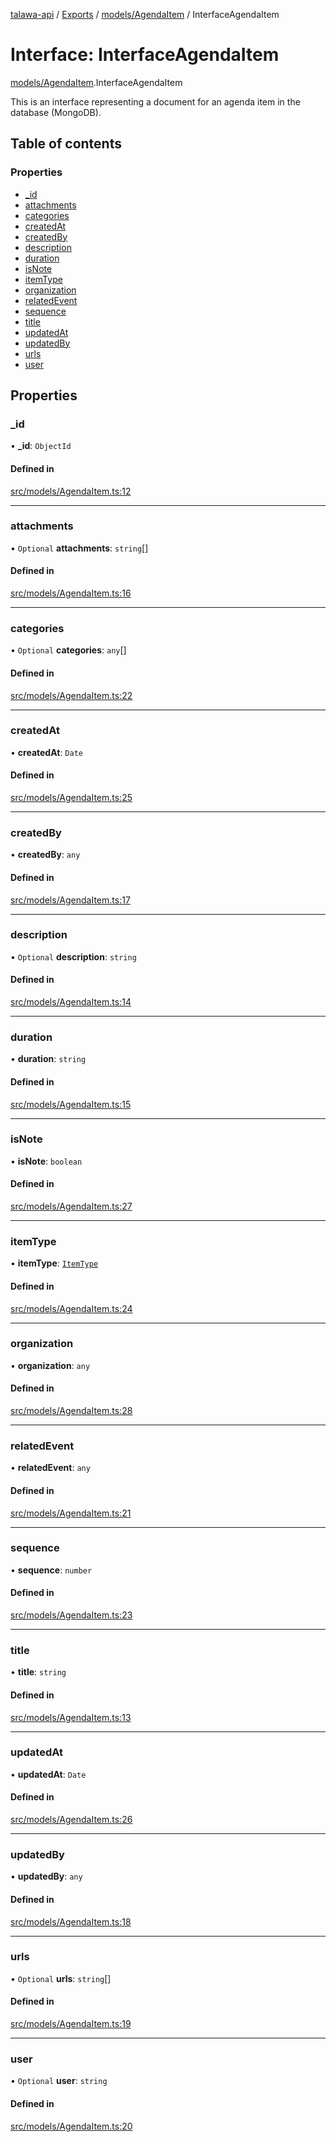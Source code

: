 [talawa-api](../README.md) / [Exports](../modules.md) / [models/AgendaItem](../modules/models_AgendaItem.md) / InterfaceAgendaItem

# Interface: InterfaceAgendaItem

[models/AgendaItem](../modules/models_AgendaItem.md).InterfaceAgendaItem

This is an interface representing a document for an agenda item in the database (MongoDB).

## Table of contents

### Properties

- [\_id](models_AgendaItem.InterfaceAgendaItem.md#_id)
- [attachments](models_AgendaItem.InterfaceAgendaItem.md#attachments)
- [categories](models_AgendaItem.InterfaceAgendaItem.md#categories)
- [createdAt](models_AgendaItem.InterfaceAgendaItem.md#createdat)
- [createdBy](models_AgendaItem.InterfaceAgendaItem.md#createdby)
- [description](models_AgendaItem.InterfaceAgendaItem.md#description)
- [duration](models_AgendaItem.InterfaceAgendaItem.md#duration)
- [isNote](models_AgendaItem.InterfaceAgendaItem.md#isnote)
- [itemType](models_AgendaItem.InterfaceAgendaItem.md#itemtype)
- [organization](models_AgendaItem.InterfaceAgendaItem.md#organization)
- [relatedEvent](models_AgendaItem.InterfaceAgendaItem.md#relatedevent)
- [sequence](models_AgendaItem.InterfaceAgendaItem.md#sequence)
- [title](models_AgendaItem.InterfaceAgendaItem.md#title)
- [updatedAt](models_AgendaItem.InterfaceAgendaItem.md#updatedat)
- [updatedBy](models_AgendaItem.InterfaceAgendaItem.md#updatedby)
- [urls](models_AgendaItem.InterfaceAgendaItem.md#urls)
- [user](models_AgendaItem.InterfaceAgendaItem.md#user)

## Properties

### \_id

• **\_id**: `ObjectId`

#### Defined in

[src/models/AgendaItem.ts:12](https://github.com/PalisadoesFoundation/talawa-api/blob/c766886/src/models/AgendaItem.ts#L12)

___

### attachments

• `Optional` **attachments**: `string`[]

#### Defined in

[src/models/AgendaItem.ts:16](https://github.com/PalisadoesFoundation/talawa-api/blob/c766886/src/models/AgendaItem.ts#L16)

___

### categories

• `Optional` **categories**: `any`[]

#### Defined in

[src/models/AgendaItem.ts:22](https://github.com/PalisadoesFoundation/talawa-api/blob/c766886/src/models/AgendaItem.ts#L22)

___

### createdAt

• **createdAt**: `Date`

#### Defined in

[src/models/AgendaItem.ts:25](https://github.com/PalisadoesFoundation/talawa-api/blob/c766886/src/models/AgendaItem.ts#L25)

___

### createdBy

• **createdBy**: `any`

#### Defined in

[src/models/AgendaItem.ts:17](https://github.com/PalisadoesFoundation/talawa-api/blob/c766886/src/models/AgendaItem.ts#L17)

___

### description

• `Optional` **description**: `string`

#### Defined in

[src/models/AgendaItem.ts:14](https://github.com/PalisadoesFoundation/talawa-api/blob/c766886/src/models/AgendaItem.ts#L14)

___

### duration

• **duration**: `string`

#### Defined in

[src/models/AgendaItem.ts:15](https://github.com/PalisadoesFoundation/talawa-api/blob/c766886/src/models/AgendaItem.ts#L15)

___

### isNote

• **isNote**: `boolean`

#### Defined in

[src/models/AgendaItem.ts:27](https://github.com/PalisadoesFoundation/talawa-api/blob/c766886/src/models/AgendaItem.ts#L27)

___

### itemType

• **itemType**: [`ItemType`](../enums/models_AgendaItem.ItemType.md)

#### Defined in

[src/models/AgendaItem.ts:24](https://github.com/PalisadoesFoundation/talawa-api/blob/c766886/src/models/AgendaItem.ts#L24)

___

### organization

• **organization**: `any`

#### Defined in

[src/models/AgendaItem.ts:28](https://github.com/PalisadoesFoundation/talawa-api/blob/c766886/src/models/AgendaItem.ts#L28)

___

### relatedEvent

• **relatedEvent**: `any`

#### Defined in

[src/models/AgendaItem.ts:21](https://github.com/PalisadoesFoundation/talawa-api/blob/c766886/src/models/AgendaItem.ts#L21)

___

### sequence

• **sequence**: `number`

#### Defined in

[src/models/AgendaItem.ts:23](https://github.com/PalisadoesFoundation/talawa-api/blob/c766886/src/models/AgendaItem.ts#L23)

___

### title

• **title**: `string`

#### Defined in

[src/models/AgendaItem.ts:13](https://github.com/PalisadoesFoundation/talawa-api/blob/c766886/src/models/AgendaItem.ts#L13)

___

### updatedAt

• **updatedAt**: `Date`

#### Defined in

[src/models/AgendaItem.ts:26](https://github.com/PalisadoesFoundation/talawa-api/blob/c766886/src/models/AgendaItem.ts#L26)

___

### updatedBy

• **updatedBy**: `any`

#### Defined in

[src/models/AgendaItem.ts:18](https://github.com/PalisadoesFoundation/talawa-api/blob/c766886/src/models/AgendaItem.ts#L18)

___

### urls

• `Optional` **urls**: `string`[]

#### Defined in

[src/models/AgendaItem.ts:19](https://github.com/PalisadoesFoundation/talawa-api/blob/c766886/src/models/AgendaItem.ts#L19)

___

### user

• `Optional` **user**: `string`

#### Defined in

[src/models/AgendaItem.ts:20](https://github.com/PalisadoesFoundation/talawa-api/blob/c766886/src/models/AgendaItem.ts#L20)
